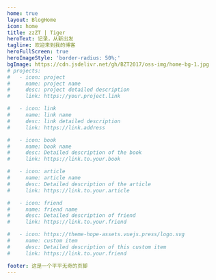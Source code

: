 ```yaml
---
home: true
layout: BlogHome
icon: home
title: zzZT | Tiger
heroText: 记录，从新出发
tagline: 欢迎来到我的博客
heroFullScreen: true
heroImageStyle: 'border-radius: 50%;'
bgImage: https://cdn.jsdelivr.net/gh/BZT2017/oss-img/home-bg-1.jpg
# projects:
#   - icon: project
#     name: project name
#     desc: project detailed description
#     link: https://your.project.link

#   - icon: link
#     name: link name
#     desc: link detailed description
#     link: https://link.address

#   - icon: book
#     name: book name
#     desc: Detailed description of the book
#     link: https://link.to.your.book

#   - icon: article
#     name: article name
#     desc: Detailed description of the article
#     link: https://link.to.your.article

#   - icon: friend
#     name: friend name
#     desc: Detailed description of friend
#     link: https://link.to.your.friend

#   - icon: https://theme-hope-assets.vuejs.press/logo.svg
#     name: custom item
#     desc: Detailed description of this custom item
#     link: https://link.to.your.friend

footer: 这是一个平平无奇的页脚
---
```



